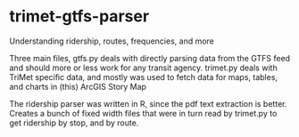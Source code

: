 # trimet-gtfs-parser
Understanding ridership, routes, frequencies, and more

Three main files, gtfs.py deals with directly parsing data from
the GTFS feed and should more or less work for any transit agency.
trimet.py deals with TriMet specific data, and mostly was used to 
fetch data for maps, tables, and charts in (this) ArcGIS Story Map

The ridership parser was written in R, since the pdf text extraction
is better. Creates a bunch of fixed width files that were in turn
read by trimet.py to get ridership by stop, and by route.

